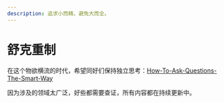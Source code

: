 ```yaml
---
description: 追求小而精，避免大而全。
---
```


# 舒克重制

在这个物欲横流的时代，希望同好们保持独立思考：[How-To-Ask-Questions-The-Smart-Way](https://github.com/ryanhanwu/How-To-Ask-Questions-The-Smart-Way)

因为涉及的领域太广泛，好些都需要查证，所有内容都在持续更新中。



